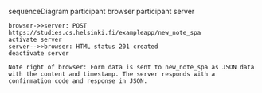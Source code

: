 sequenceDiagram
    participant browser
    participant server

    browser->>server: POST https://studies.cs.helsinki.fi/exampleapp/new_note_spa
    activate server
    server-->>browser: HTML status 201 created
    deactivate server

    Note right of browser: Form data is sent to new_note_spa as JSON data with the content and timestamp. The server responds with a confirmation code and response in JSON.